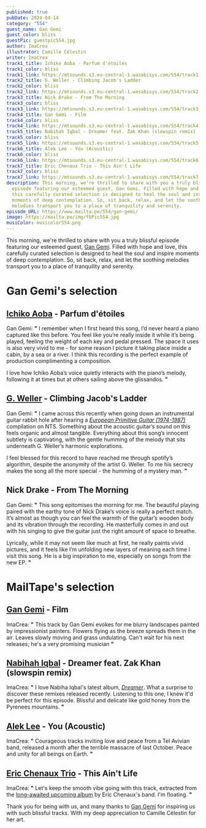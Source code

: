 ```yaml
---
published: true
pubDate: 2024-04-14
category: "554"
guest_name: Gan Gemi
guest_color: bliss
guestPic: guestpic554.jpg
author: ImaCrea
illustrator: Camille Célestin
writer: ImaCrea
track1_title: Ichiko Aoba - Parfum d'étoiles
track1_color: bliss
track1_link: https://mtsounds.s3.eu-central-1.wasabisys.com/554/track1.mp3
track2_title: G. Weller - Climbing Jacob's Ladder
track2_color: bliss
track2_link: https://mtsounds.s3.eu-central-1.wasabisys.com/554/track2.mp3
track3_title: Nick Drake - From The Morning
track3_color: bliss
track3_link: https://mtsounds.s3.eu-central-1.wasabisys.com/554/track3.mp3
track4_title: Gan Gemi - Film
track4_color: bliss
track4_link: https://mtsounds.s3.eu-central-1.wasabisys.com/554/track4.mp3
track5_title: Nabihah Iqbal - Dreamer feat. Zak Khan (slowspin remix)
track5_color: bliss
track5_link: https://mtsounds.s3.eu-central-1.wasabisys.com/554/track5.mp3
track6_title: Alek Lee - You (Acoustic)
track6_color: bliss
track6_link: https://mtsounds.s3.eu-central-1.wasabisys.com/554/track6.mp3
track7_title: Eric Chenaux Trio - This Ain't Life
track7_color: bliss
track7_link: https://mtsounds.s3.eu-central-1.wasabisys.com/554/track7.mp3
description: This morning, we're thrilled to share with you a truly blissful
  episode featuring our esteemed guest, Gan Gemi. Filled with hope and love,
  this carefully curated selection is designed to heal the soul and inspire
  moments of deep contemplation. So, sit back, relax, and let the soothing
  melodies transport you to a place of tranquility and serenity.
episode_URL: https://www.mailta.pe/554/gan-gemi/
image: https://mailta.pe/img/fbPic554.jpg
musiColor: musicolor554.png
---
```

This morning, we're thrilled to share with you a truly blissful episode featuring our esteemed guest, [Gan Gemi](https://gangemi.bandcamp.com). Filled with hope and love, this carefully curated selection is designed to heal the soul and inspire moments of deep contemplation. So, sit back, relax, and let the soothing melodies transport you to a place of tranquility and serenity.

# Gan Gemi's selection

## [Ichiko Aoba](https://ichikoaoba.bandcamp.com) - Parfum d'étoiles

Gan Gemi: **"** I remember when I first heard this song, I’d never heard a piano captured like this before. You feel like you’re really inside it while it’s being played, feeling the weight of each key and pedal pressed. The space it uses is also very vivid to me - for some reason I picture it taking place inside a cabin, by a sea or a river. I think this recording is the perfect example of production complimenting a composition.

I love how Ichiko Aoba’s voice quietly interacts with the piano’s melody, following it at times but at others sailing above the glissandos. **"** 

## [G. Weller](https://fullcolorsoundrecords.bandcamp.com/album/pirate-songs-of-the-lower-islands) - Climbing Jacob's Ladder

Gan Gemi: **"** I came across this recently when going down an instrumental guitar rabbit hole after hearing a *[European Primitive Guitar (1974-1987)](https://n-t-s.bandcamp.com/album/european-primitive-guitar-1974-1987)* compilation on NTS. Something about the acoustic guitar’s sound on this feels organic and almost tangible. Everything about this song’s innocent subtlety is captivating, with the gentle humming of the melody that sits underneath G. Weller’s harmonic explorations.

I feel blessed for this record to have reached me through spotify’s algorithm, despite the anonymity of the artist G. Weller. To me his secrecy makes the song all the more special - the humming of a mystery man. **"** 

## Nick Drake - From The Morning

Gan Gemi: **"** This song epitomises the morning for me. The beautiful playing paired with the earthy tone of Nick Drake’s voice is really a perfect match. It’s almost as though you can feel the warmth of the guitar’s wooden body and its vibration through the recording. He masterfully comes in and out with his singing to give the guitar just the right amount of space to breathe.

Lyrically, while it may not seem like much at first, he really paints vivid pictures, and it feels like I’m unfolding new layers of meaning each time I visit this song. He is a big inspiration to me, especially on songs from the new EP. **"** 

# MailTape's selection

## [Gan Gemi](https://gangemi.bandcamp.com) - Film

 ImaCrea: **"** This track by Gan Gemi evokes for me blurry landscapes painted by impressionist painters. Flowers flying as the breeze spreads them in the air. Leaves slowly moving and grass undulating. Can't wait for his next releases; he's a very promising musician **"** 

## [Nabihah Iqbal](https://nabihahiqbal.bandcamp.com) - Dreamer feat. Zak Khan (slowspin remix)

ImaCrea: **"** I love Nabiha Iqbal's latest album, *[Dreamer](https://nabihahiqbal.bandcamp.com/album/dreamer)*. What a surprise to discover these remixes released recently. Listening to this one, I knew it'd be perfect for this episode. Blissful and delicate like gold honey from the Pyrenees mountains. **"** 

## [Alek Lee](https://alekleemusic.bandcamp.com/) - You (Acoustic)

ImaCrea: **"** Courageous tracks inviting love and peace from a Tel Avivian band, released a month after the terrible massacre of last October. Peace and unity for all beings on Earth. **"** 

## [Eric Chenaux Trio](https://ericchenaux.bandcamp.com/) - This Ain't Life

ImaCrea: **"** Let's keep the smooth vibe going with this track, extracted from the [long-awaited upcoming album](https://ericchenaux.bandcamp.com/album/delights-of-my-life) by Eric Chenaux's band. I'm floating. **"** 

Thank you for being with us, and many thanks to [Gan Gemi](https://gangemi.bandcamp.com) for inspiring us with such blissful tracks. With my deep appreciation to Camille Célestin for her art.
